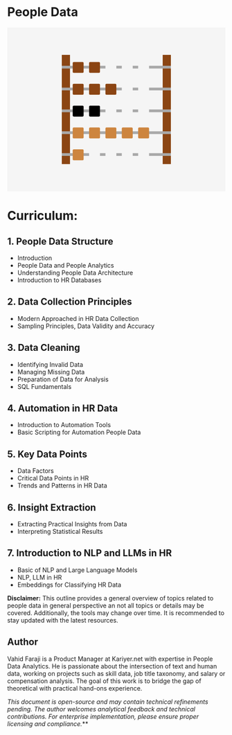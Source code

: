 
# People Data 

<svg xmlns="http://www.w3.org/2000/svg" viewBox="0 0 400 300">
  <!-- Background - clean white -->
  <rect width="400" height="300" fill="#f5f5f5"/>
  
  <!-- Wooden frame legs -->
  <rect x="100" y="50" width="15" height="200" fill="#8B4513" />
  <rect x="285" y="50" width="15" height="200" fill="#8B4513" />
  
  <!-- Horizontal bars -->
  <rect x="100" y="70" width="200" height="5" fill="#A9A9A9" />
  <rect x="100" y="110" width="200" height="5" fill="#A9A9A9" />
  <rect x="100" y="150" width="200" height="5" fill="#A9A9A9" />
  <rect x="100" y="190" width="200" height="5" fill="#A9A9A9" />
  <rect x="100" y="230" width="200" height="5" fill="#A9A9A9" />
  
  <!-- Beads - Row 1 -->
  <rect x="120" y="63" width="20" height="20" fill="#8B4513" rx="2" ry="2" />
  <rect x="150" y="63" width="20" height="20" fill="#8B4513" rx="2" ry="2" />
  <rect x="180" y="63" width="20" height="20" fill="#f5f5f5" rx="2" ry="2" />
  <rect x="210" y="63" width="20" height="20" fill="#f5f5f5" rx="2" ry="2" />
  <rect x="240" y="63" width="20" height="20" fill="#f5f5f5" rx="2" ry="2" />
  <rect x="270" y="63" width="5" height="20" fill="transparent" />
  
  <!-- Beads - Row 2 -->
  <rect x="120" y="103" width="20" height="20" fill="#8B4513" rx="2" ry="2" />
  <rect x="150" y="103" width="20" height="20" fill="#8B4513" rx="2" ry="2" />
  <rect x="180" y="103" width="20" height="20" fill="#8B4513" rx="2" ry="2" />
  <rect x="210" y="103" width="20" height="20" fill="#f5f5f5" rx="2" ry="2" />
  <rect x="240" y="103" width="20" height="20" fill="#f5f5f5" rx="2" ry="2" />
  
  <!-- Beads - Row 3 -->
  <rect x="120" y="143" width="20" height="20" fill="#000000" rx="2" ry="2" />
  <rect x="150" y="143" width="20" height="20" fill="#000000" rx="2" ry="2" />
  <rect x="180" y="143" width="20" height="20" fill="#f5f5f5" rx="2" ry="2" />
  <rect x="210" y="143" width="20" height="20" fill="#f5f5f5" rx="2" ry="2" />
  <rect x="240" y="143" width="20" height="20" fill="#f5f5f5" rx="2" ry="2" />
  
  <!-- Beads - Row 4 -->
  <rect x="120" y="183" width="20" height="20" fill="#CD853F" rx="2" ry="2" />
  <rect x="150" y="183" width="20" height="20" fill="#CD853F" rx="2" ry="2" />
  <rect x="180" y="183" width="20" height="20" fill="#CD853F" rx="2" ry="2" />
  <rect x="210" y="183" width="20" height="20" fill="#CD853F" rx="2" ry="2" />
  <rect x="240" y="183" width="20" height="20" fill="#CD853F" rx="2" ry="2" />
  
  <!-- Beads - Row 5 -->
  <rect x="120" y="223" width="20" height="20" fill="#CD853F" rx="2" ry="2" />
  <rect x="150" y="223" width="20" height="20" fill="#f5f5f5" rx="2" ry="2" />
  <rect x="180" y="223" width="20" height="20" fill="#f5f5f5" rx="2" ry="2" />
  <rect x="210" y="223" width="20" height="20" fill="#f5f5f5" rx="2" ry="2" />
  <rect x="240" y="223" width="20" height="20" fill="#f5f5f5" rx="2" ry="2" />
</svg>


# Curriculum: 

## 1. People Data Structure
- Introduction
- People Data and People Analytics
- Understanding People Data Architecture
- Introduction to HR Databases

## 2. Data Collection Principles
- Modern Approached in HR Data Collection
- Sampling Principles, Data Validity and Accuracy

## 3. Data Cleaning
- Identifying Invalid Data 
- Managing Missing Data
- Preparation of Data for Analysis
- SQL Fundamentals

## 4. Automation in HR Data 
- Introduction to Automation Tools
- Basic Scripting for Automation People Data 

## 5. Key Data Points
- Data Factors
- Critical Data Points in HR
- Trends and Patterns in HR Data

## 6. Insight Extraction
- Extracting Practical Insights from Data
- Interpreting Statistical Results

## 7. Introduction to NLP and LLMs in HR
- Basic of NLP and Large Language Models
- NLP, LLM in HR 
- Embeddings for Classifying HR Data

**Disclaimer:** This outline provides a general overview of topics related to people data in general perspective an not all topics or details may be covered. 
Additionally, the tools may change over time. It is recommended to stay updated with the latest resources.

## Author 
Vahid Faraji is a Product Manager at Kariyer.net with expertise in People Data Analytics. 
He is passionate about the intersection of text and human data, working on projects such as skill data, job title taxonomy, and salary or compensation analysis.
The goal of this work is to bridge the gap of theoretical  with practical hand-ons experience. 

*This document is open-source and may contain technical refinements pending. The author welcomes analytical feedback and technical contributions. For enterprise implementation, please ensure proper licensing and compliance.***
